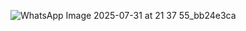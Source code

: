 ![WhatsApp Image 2025-07-31 at 21 37 55_bb24e3ca](https://github.com/user-attachments/assets/4eac547e-d75d-4eb5-8371-10c41340bffa)


